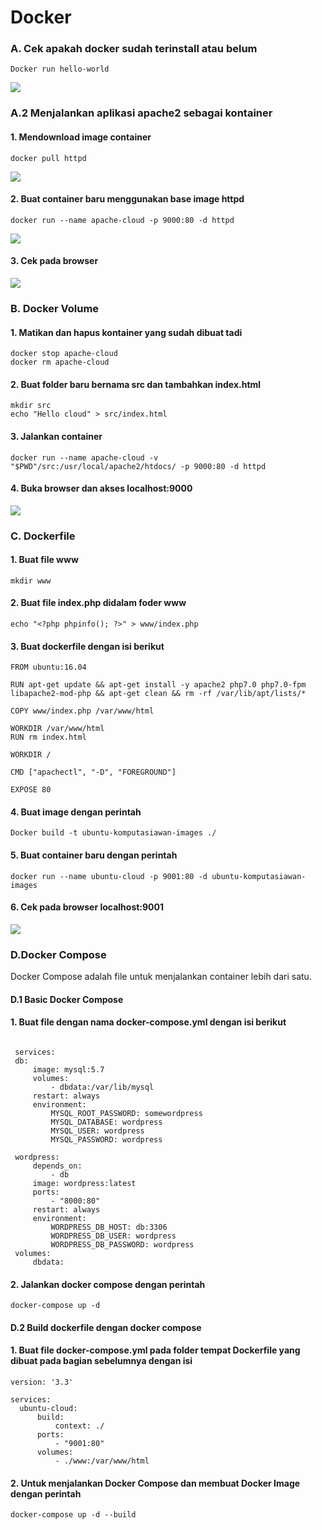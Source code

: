 ﻿# Docker
### A.  Cek apakah docker sudah terinstall atau belum
    Docker run hello-world
<img src="pict/1.PNG">    
    
    
### A.2 Menjalankan aplikasi apache2 sebagai kontainer


#### 1. Mendownload image container

    docker pull httpd
<img src="pict/2.png">        
    

#### 2. Buat container baru menggunakan base image httpd

    docker run --name apache-cloud -p 9000:80 -d httpd
<img src="pict/3.png">    
 
 
#### 3. Cek pada browser
<img src="pict/4.png">


### B. Docker Volume
#### 1. Matikan dan hapus kontainer yang sudah dibuat tadi

    docker stop apache-cloud
    docker rm apache-cloud

#### 2. Buat folder baru bernama src dan tambahkan index.html

    mkdir src
    echo "Hello cloud" > src/index.html
#### 3. Jalankan container
```
docker run --name apache-cloud -v "$PWD"/src:/usr/local/apache2/htdocs/ -p 9000:80 -d httpd
```
#### 4. Buka browser dan akses localhost:9000
<img src="pict/5.jpg">


### C. Dockerfile
#### 1. Buat file www

    mkdir www
#### 2. Buat file index.php didalam foder www

   ```
echo "<?php phpinfo(); ?>" > www/index.php
```
#### 3.  Buat dockerfile dengan isi berikut

    FROM ubuntu:16.04
    
    RUN apt-get update && apt-get install -y apache2 php7.0 php7.0-fpm
    libapache2-mod-php && apt-get clean && rm -rf /var/lib/apt/lists/*
    
    COPY www/index.php /var/www/html
    
    WORKDIR /var/www/html
    RUN rm index.html
    
    WORKDIR /
    
    CMD ["apachectl", "-D", "FOREGROUND"]
    
    EXPOSE 80
#### 4. Buat image dengan perintah

    Docker build -t ubuntu-komputasiawan-images ./
   
   #### 5. Buat container baru dengan perintah
    docker run --name ubuntu-cloud -p 9001:80 -d ubuntu-komputasiawan-images

 #### 6. Cek pada browser localhost:9001
 <img src="pict/6.PNG">
 
 
 ### D.Docker Compose
Docker Compose adalah file untuk menjalankan container lebih dari satu.
#### D.1 Basic Docker Compose
#### 1.  Buat file dengan nama docker-compose.yml dengan isi berikut

    
```version: '3.3'

 services:
 db:
     image: mysql:5.7
     volumes:
         - dbdata:/var/lib/mysql
     restart: always
     environment:
         MYSQL_ROOT_PASSWORD: somewordpress
         MYSQL_DATABASE: wordpress
         MYSQL_USER: wordpress
         MYSQL_PASSWORD: wordpress

 wordpress:
     depends_on:
         - db
     image: wordpress:latest
     ports:
         - "8000:80"
     restart: always
     environment:
         WORDPRESS_DB_HOST: db:3306
         WORDPRESS_DB_USER: wordpress
         WORDPRESS_DB_PASSWORD: wordpress
 volumes:
     dbdata:
```

#### 2. Jalankan docker compose dengan perintah

    docker-compose up -d

 #### D.2 Build dockerfile dengan docker compose
#### 1. Buat file docker-compose.yml pada folder tempat Dockerfile yang   dibuat pada bagian sebelumnya dengan isi

   ```
version: '3.3'

 services:
     ubuntu-cloud:
         build:
             context: ./
         ports:
             - "9001:80"
         volumes:
             - ./www:/var/www/html
```

#### 2. Untuk menjalankan Docker Compose dan membuat Docker Image dengan perintah

    docker-compose up -d --build
	   

	



 



